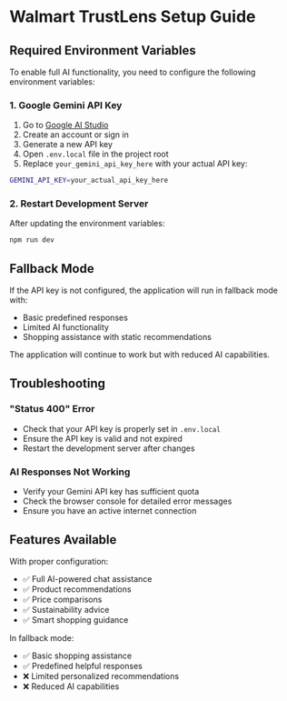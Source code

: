 # Walmart TrustLens Setup Guide

## Required Environment Variables

To enable full AI functionality, you need to configure the following environment variables:

### 1. Google Gemini API Key

1. Go to [Google AI Studio](https://ai.google.dev/gemini-api/docs)
2. Create an account or sign in
3. Generate a new API key
4. Open `.env.local` file in the project root
5. Replace `your_gemini_api_key_here` with your actual API key:

```bash
GEMINI_API_KEY=your_actual_api_key_here
```

### 2. Restart Development Server

After updating the environment variables:

```bash
npm run dev
```

## Fallback Mode

If the API key is not configured, the application will run in fallback mode with:
- Basic predefined responses
- Limited AI functionality
- Shopping assistance with static recommendations

The application will continue to work but with reduced AI capabilities.

## Troubleshooting

### "Status 400" Error
- Check that your API key is properly set in `.env.local`
- Ensure the API key is valid and not expired
- Restart the development server after changes

### AI Responses Not Working
- Verify your Gemini API key has sufficient quota
- Check the browser console for detailed error messages
- Ensure you have an active internet connection

## Features Available

With proper configuration:
- ✅ Full AI-powered chat assistance
- ✅ Product recommendations
- ✅ Price comparisons
- ✅ Sustainability advice
- ✅ Smart shopping guidance

In fallback mode:
- ✅ Basic shopping assistance
- ✅ Predefined helpful responses
- ❌ Limited personalized recommendations
- ❌ Reduced AI capabilities
